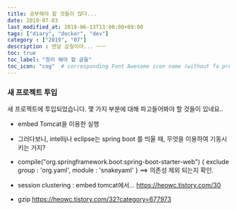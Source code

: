 ```yaml
---
title: 공부해야 할 것들이 많다...
date: 2019-07-03
last_modified_at: 2019-06-13T13:00:00+09:00
tags: ["diary", "docker", "dev"]
category : ["2019", "07"]
description : 맨날 삽질이야... ㅡㅡ
toc: true
toc_label: "정리 해야 할 글들"
toc_icon: "cog"  # corresponding Font Awesome icon name (without fa prefix)
---
```


### 새 프로젝트 투입
새 프로젝트에 투입되었습니다.
몇 가지 부분에 대해 파고들어봐야 할 것들이 있네요..

- embed Tomcat을 이용한 실행
- 그러다보니, intellij나 eclipse는 spring boot 를 띄울 때, 무엇을 이용하여 기동시키는 거지?

- compile("org.springframework.boot:spring-boot-starter-web") { 
        exclude group : 'org.yaml',       module : 'snakeyaml'
    }
	==> 의존성 제외 되는지 확인.

- session clustering : embed tomcat에서...
	https://heowc.tistory.com/30

- gzip
  https://heowc.tistory.com/32?category=677973